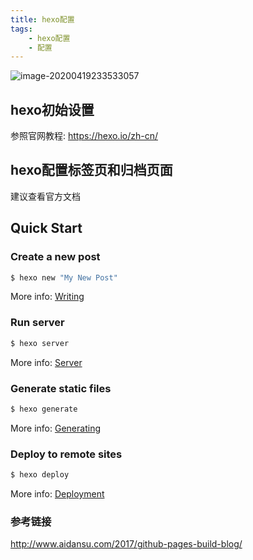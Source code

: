 ```yaml
---
title: hexo配置
tags:
	- hexo配置
	- 配置
---
```

![image-20200419233533057](https://cdn.jsdelivr.net/gh/a11enyang/Picture@1.0/img2/image-20200419233533057.png)

<!-- more -->

## hexo初始设置

参照官网教程: https://hexo.io/zh-cn/



## hexo配置标签页和归档页面

建议查看官方文档



## Quick Start

### Create a new post

``` bash
$ hexo new "My New Post"
```

More info: [Writing](https://hexo.io/docs/writing.html)

### Run server

``` bash
$ hexo server
```

More info: [Server](https://hexo.io/docs/server.html)

### Generate static files

``` bash
$ hexo generate
```

More info: [Generating](https://hexo.io/docs/generating.html)

### Deploy to remote sites

``` bash
$ hexo deploy
```

More info: [Deployment](https://hexo.io/docs/one-command-deployment.html)







### 参考链接

http://www.aidansu.com/2017/github-pages-build-blog/


